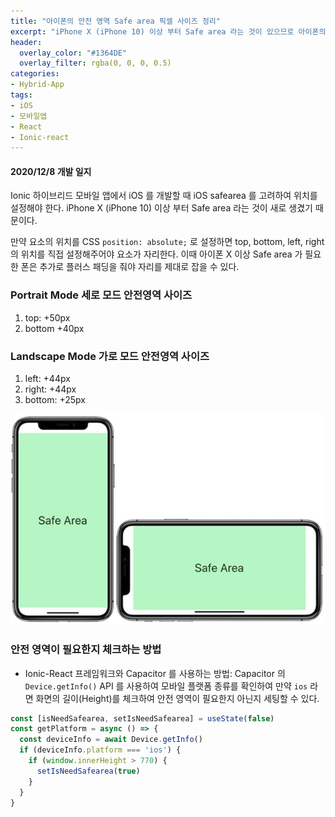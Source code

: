 ```yaml
---
title: "아이폰의 안전 영역 Safe area 픽셀 사이즈 정리"
excerpt: "iPhone X (iPhone 10) 이상 부터 Safe area 라는 것이 있으므로 아이폰의 안전 영역 Safe area 를 고려해야 한다."
header:
  overlay_color: "#1364DE"
  overlay_filter: rgba(0, 0, 0, 0.5)
categories:
- Hybrid-App
tags:
- iOS
- 모바일앱
- React
- Ionic-react
---
```


#### 2020/12/8 개발 일지
Ionic 하이브리드 모바일 앱에서 iOS 를 개발할 때 iOS safearea 를 고려하여 위치를 설정해야 한다. iPhone X (iPhone 10) 이상 부터 Safe area 라는 것이 새로 생겼기 때문이다.

만약 요소의 위치를 CSS  `position: absolute;`  로 설정하면 top, bottom, left, right 의 위치를 직접 설정해주어야 요소가 자리한다. 이때 아이폰 X 이상 Safe area 가 필요한 폰은 추가로 플러스 패딩을 줘야 자리를 제대로 잡을 수 있다.

### Portrait Mode 세로 모드 안전영역 사이즈
1. top: +50px
2. bottom +40px

### Landscape Mode 가로 모드 안전영역 사이즈
1. left: +44px
2. right: +44px
3. bottom: +25px

![아이폰의 안전 영역 Safe area](/assets/images/2020-12-8-1.png)


### 안전 영역이 필요한지 체크하는 방법
* Ionic-React 프레임워크와 Capacitor 를 사용하는 방법: Capacitor 의 `Device.getInfo()` API 를 사용하여 모바일 플랫폼 종류를 확인하여 만약 `ios` 라면 화면의 길이(Height)를 체크하여 안전 영역이 필요한지 아닌지 세팅할 수 있다.
```ts
const [isNeedSafearea, setIsNeedSafearea] = useState(false)
const getPlatform = async () => {
  const deviceInfo = await Device.getInfo()
  if (deviceInfo.platform === 'ios') {
    if (window.innerHeight > 770) {
      setIsNeedSafearea(true)
    }
  }
}
```

